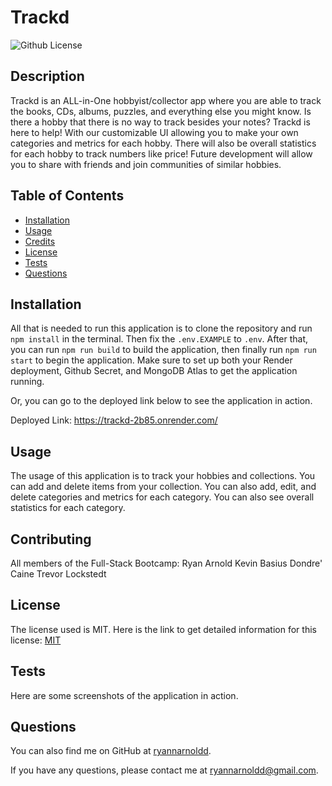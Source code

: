 # Trackd
![Github License](https://img.shields.io/badge/license-MIT-green)

## Description

Trackd is an ALL-in-One hobbyist/collector app where you are able to track the books, CDs, albums, puzzles, and everything else you might know. Is there a hobby that there is no way to track besides your notes? Trackd is here to help! With our customizable UI allowing you to make your own categories and metrics for each hobby. There will also be overall statistics for each hobby to track numbers like price! Future development will allow you to share with friends and join communities of similar hobbies.

## Table of Contents

- [Installation](#installation)
- [Usage](#usage)
- [Credits](#credits)
- [License](#license)
- [Tests](#tests)
- [Questions](#questions)

## Installation

All that is needed to run this application is to clone the repository and run `npm install` in the terminal. Then fix the `.env.EXAMPLE` to `.env`. After that, you can run `npm run build` to build the application, then finally run `npm run start` to begin the application. Make sure to set up both your Render deployment, Github Secret, and MongoDB Atlas to get the application running.

Or, you can go to the deployed link below to see the application in action.

Deployed Link: https://trackd-2b85.onrender.com/

## Usage

The usage of this application is to track your hobbies and collections. You can add and delete items from your collection. You can also add, edit, and delete categories and metrics for each category. You can also see overall statistics for each category.

## Contributing

All members of the Full-Stack Bootcamp:
Ryan Arnold
Kevin Basius
Dondre' Caine
Trevor Lockstedt

## License

The license used is MIT. Here is the link to get detailed information for this license: [MIT](https://mit-license.org/)

## Tests

Here are some screenshots of the application in action.

## Questions

You can also find me on GitHub at [ryannarnoldd](https://www.github.com/ryannarnoldd).

If you have any questions, please contact me at [ryannarnoldd@gmail.com](mailto:ryannarnoldd@gmail.com). 
